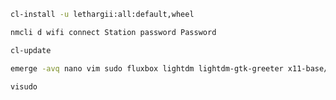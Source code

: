 ```bash
cl-install -u lethargii:all:default,wheel
```
```bash
nmcli d wifi connect Station password Password
```
```bash
cl-update
```
```bash
emerge -avq nano vim sudo fluxbox lightdm lightdm-gtk-greeter x11-base/xorg
```
```bash
visudo
```
